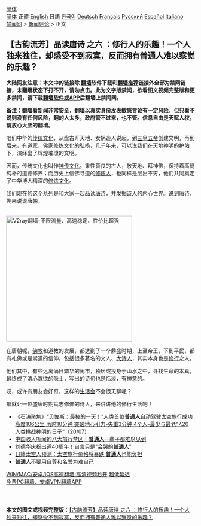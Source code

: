 <!-- 面包屑导航 --> <div class="breadcrumb"><!-- GTranslate: https://gtranslate.io/ -->  <div class="switcher notranslate">  <div class="selected">  <a href="#" onclick="return false;"> 简体</a>  </div>  <div class="option">  <a href="https://www.bannedbook.org" onclick="doGTranslate('zh-CN|zh-CN');jQuery('div.switcher div.selected a').html(jQuery(this).html());return false;" title="简体中文" class="nturl selected"> 简体</a>  <a href="https://www.bannedbook.org/zh-tw/" onclick="doGTranslate('zh-CN|zh-TW');jQuery('div.switcher div.selected a').html(jQuery(this).html());return false;" title="繁體中文" class="nturl"> 正體</a>  <a href="https://www.bannedbook.org/en/" onclick="doGTranslate('zh-CN|en');jQuery('div.switcher div.selected a').html(jQuery(this).html());return false;" title="English" class="nturl"> English</a>  <a href="https://www.bannedbook.org/ja/" onclick="doGTranslate('zh-CN|ja');jQuery('div.switcher div.selected a').html(jQuery(this).html());return false;" title="日本語" class="nturl"> 日語</a>  <a href="https://www.bannedbook.org/ko/" onclick="doGTranslate('zh-CN|ko');jQuery('div.switcher div.selected a').html(jQuery(this).html());return false;" title="한국어" class="nturl"> 한국어</a>  <a href="https://www.bannedbook.org/de/" onclick="doGTranslate('zh-CN|de');jQuery('div.switcher div.selected a').html(jQuery(this).html());return false;" title="Deutsch" class="nturl"> Deutsch</a>  <a href="https://www.bannedbook.org/fr/" onclick="doGTranslate('zh-CN|fr');jQuery('div.switcher div.selected a').html(jQuery(this).html());return false;" title="Français" class="nturl"> Français</a>  <a href="https://www.bannedbook.org/ru/" onclick="doGTranslate('zh-CN|ru');jQuery('div.switcher div.selected a').html(jQuery(this).html());return false;" title="Русский" class="nturl"> Русский</a>  <a href="https://www.bannedbook.org/es/" onclick="doGTranslate('zh-CN|es');jQuery('div.switcher div.selected a').html(jQuery(this).html());return false;" title="Español" class="nturl"> Español</a>  <a href="https://www.bannedbook.org/it/" onclick="doGTranslate('zh-CN|it');jQuery('div.switcher div.selected a').html(jQuery(this).html());return false;" title="Italiano" class="nturl"> Italiano</a>  </div>  </div>      <div class='breadcrumb-sub'><!-- Breadcrumb NavXT 6.3.0 --> <a href="https://www.bannedbook.org/" class="home">禁闻网</a> &gt; <a href="https://www.bannedbook.org/bnews/comments/" class="category">新闻评论</a> &gt; 正文</div></div><h2>【古韵流芳】品读唐诗 之六 ：修行人的乐趣！一个人独来独往，却感受不到寂寞，反而拥有普通人难以察觉的乐趣？</h2> <p class="notice"><b>大陆网友注意：本文中的链接除 <a href="https://github.com/bannedbook/fanqiang" >翻墙</a>软件下载和<a href="https://github.com/killgcd/justmysocks/blob/master/README.md">翻墙推荐</a>链接外全部为禁网链接，未翻墙状态下打不开，请勿点击。此为文字版禁闻，欲看图文视频完整版和更多禁闻，请下载<a href="https://github.com/bannedbook/fanqiang">翻墙软件或APP</a>后翻墙上禁闻网。</p><p>备注：翻墙看新闻非常安全，翻墙以真实身份发表敏感言论有一定风险，但只看不说则没有任何风险，翻的人太多，政府管不过来，也不管。信息自由是天赋人权，请放心大胆的翻墙。</b></p>  <div class="entry"> <p>              <a href="https://i1.wp.com/upload-images-bucket-v64rleca837do.s3.eu-west-1.amazonaws.com/wp-content/uploads/2021/07/21135849/%E6%8D%95%E8%8E%B7-62.png?fit=672%2C372&#038;ssl=1" data-caption=""></a>                            </p> <p>咱们中华的<span class='wp_keywordlink_affiliate'><a href="https://www.bannedbook.org/bnews/tculture/" title="传统文化" target="_blank">传统文化</a></span>，从盘古开天地、女娲造人说起，到<a href="https://www.bannedbook.org/bnews/tag/%E4%B8%89%E7%9A%87%E4%BA%94%E5%B8%9D/" class="st_tag internal_tag" rel="tag" title="标签 三皇五帝 下的日志">三皇五帝</a>创建文明，再到后来，有道家、佛家<span class='wp_keywordlink'><a href="https://www.qi-gong.me/" title="气功修炼网" target="_blank">修炼</a></span>文化的弘扬，几千年来，可以说我们在天地神明的护佑下，演绎出了辉煌璀璨的文明。</p> <p>因而，传统文化也叫作<span class='wp_keywordlink'><a href="https://www.bannedbook.org/forum3/topic152.html" title="神传文化" target="_blank">神传文化</a></span>。秉性善良的古人，敬天地、拜神佛，保持着高尚纯朴的道德修养；而历史上信佛寻道的<a href="https://www.bannedbook.org/bnews/tag/%E4%BF%AE%E7%82%BC%E4%BA%BA/" class="st_tag internal_tag" rel="tag" title="标签 修炼人 下的日志">修炼人</a>，也同样是层出不穷，他们共同奠定了中华博大精深的<a href="https://www.bannedbook.org/bnews/tag/%e4%bf%ae%e7%82%bc%e6%96%87%e5%8c%96/" class="st_tag internal_tag" rel="tag" title="标签 修炼文化 下的日志">修炼文化</a>。</p>  <p>我们现在的这个系列是和大家一起品读<a href="https://www.bannedbook.org/bnews/tag/%e5%94%90%e8%af%97/" class="st_tag internal_tag" rel="tag" title="标签 唐诗 下的日志">唐诗</a>，并发掘<span class='wp_keywordlink'><a href="https://www.bannedbook.org/forum11/topic295.html" title="禁片：诗人的悲歌" target="_blank">诗人</a></span>的内心世界。说到唐诗，先来说说唐朝。</p> <p></p> <p><br/><a href="https://github.com/bannedbook/fanqiang/wiki/V2ray%E6%9C%BA%E5%9C%BA"><img src="https://raw.githubusercontent.com/bannedbook/fanqiang/master/v2ss/images/v2free.jpg" width="336" alt="V2ray翻墙-不限流量、高速稳定、性价比超强"></a><br/></p>  <p>在唐朝呢，<span class='wp_keywordlink'><a href="https://www.qi-gong.me/buddhism/" title="佛教" target="_blank">佛教</a></span>和道教的发展，都达到了一个鼎盛时期，上至帝王，下到平民，都有礼佛或是崇道的信仰，包括很多著名的文人、<a href="https://www.bannedbook.org/bnews/tag/%e5%a4%a7%e8%af%97%e4%ba%ba/" class="st_tag internal_tag" rel="tag" title="标签 大诗人 下的日志">大诗人</a>，其实本身也是<a href="https://www.bannedbook.org/bnews/tag/%e4%bf%ae%e8%a1%8c/" class="st_tag internal_tag" rel="tag" title="标签 修行 下的日志">修行</a>之人。</p> <p>他们其中，有些远离满目繁华的闹市，独居或投身于山水之中，寻找生命的本真，最终成了清心寡欲的隐士，写出的诗句也是恬淡，有禅意的。</p> <p>哎，或许有朋友会好奇，这样的<a href="https://www.bannedbook.org/bnews/tag/%E7%94%9F%E6%B4%BB%E4%BC%9A/" class="st_tag internal_tag" rel="tag" title="标签 生活会 下的日志">生活会</a>不会很无聊呢？</p>  <p>那就让一位盛唐时期笃志修佛的诗人，来讲讲他的修行生活吧！</p> <ul class='op-related-articles' title='相关阅读'> <li><a href='https://www.bannedbook.org/bnews/bannedvideo/20210720/1590878.html' target='_blank'>《石涛聚焦》“贝佐斯：最棒的一天！”人类首位<b>普通人</b>自动驾驶太空旅行成功 高度106公里 历时10分钟 突破地心引力-失重3分钟 4个人-最少与最老“7.20 人类挑战神明的日子”（20/07）</a></li> <li><a href='https://www.bannedbook.org/bnews/funmedia/20210720/1590564.html' target='_blank'>中国骇人听闻的八大旅行禁区！<b>普通人</b>一辈子都难以见到</a></li> <li><a href='https://www.bannedbook.org/bnews/yule/20210720/1590447.html' target='_blank'>刘德华庆祝出道40周年！自言只是"会哭的<b>普通人</b>"</a></li> <li><a href='https://www.bannedbook.org/bnews/worldnews/20210713/1586424.html' target='_blank'>日籍太空人预测：太空旅行价格将暴跌 <b>普通人</b>也能负担</a></li> <li><a href='https://www.bannedbook.org/bnews/lifebaike/20210624/1573037.html' target='_blank'><b>普通人</b>不要用自尊和名誉为难自己</a></li> </ul> <p class="texttj"> <a href="https://github.com/bannedbook/fanqiang/wiki/V2ray%E6%9C%BA%E5%9C%BA" target="_blank">WIN/MAC/安卓/iOS高速翻墙:高清视频秒开,超低延迟</a><br/> <a href="https://github.com/bannedbook/fanqiang/wiki/%E7%A6%81%E9%97%BB%E7%BD%91%E5%AE%89%E5%8D%93%E7%BF%BB%E5%A2%99%E6%96%B0%E9%97%BBAPP" target="_blank">免费PC翻墙、安卓VPN翻墙APP</a></p><p>&nbsp;</p> <a name='sharetosocial'></a>  <div style="margin-bottom:5px;padding-bottom:5px;clear:both"> <div id="archive-pix-1" class="banner-ads"> <!-- AuctionX Display platform tag START --> <div id="26318x728x90x621x_ADSLOT2" clicktrack="%%CLICK_URL_ESC%%"></div> <!-- AuctionX Display platform tag END --> </div> <div id="archive-pix-2" class="banner-ads"> <!-- AuctionX Display platform tag START --> <div id="26315x300x250x621x_ADSLOT2" clicktrack="%%CLICK_URL_ESC%%"></div> <!-- AuctionX Display platform tag END --> </div> </div>  <div id="archive-pix-1" class="banner-ads"> <!-- AuctionX Display platform tag START --> <div id="26318x728x90x621x_ADSLOT3" clicktrack="%%CLICK_URL_ESC%%"></div> <!-- AuctionX Display platform tag END --> </div> <div><b>本文的图文或视频完整版</b>：<a href='https://www.bannedbook.org/bnews/comments/20210721/1591566.html'>【古韵流芳】品读唐诗 之六 ：修行人的乐趣！一个人独来独往，却感受不到寂寞，反而拥有普通人难以察觉的乐趣？</a></div>  </div><!--END ENTRY--> 